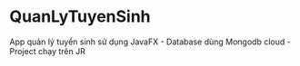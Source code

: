 # QuanLyTuyenSinh
App quản lý tuyển sinh sử dụng JavaFX - Database dùng Mongodb cloud - Project chạy trên JR
